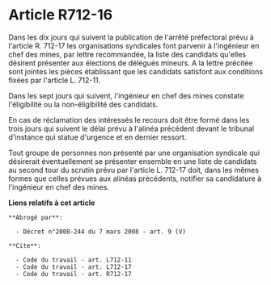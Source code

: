 # Article R712-16

Dans les dix jours qui suivent la publication de l'arrêté préfectoral prévu à l'article R. 712-17 les organisations
syndicales font parvenir à l'ingénieur en chef des mines, par lettre recommandée, la liste des candidats qu'elles désirent
présenter aux élections de délégués mineurs. A la lettre précitée sont jointes les pièces établissant que les candidats
satisfont aux conditions fixées par l'article L. 712-11.

Dans les sept jours qui suivent, l'ingénieur en chef des mines constate l'éligibilité ou la non-éligibilité des candidats.

En cas de réclamation des intéressés le recours doit être formé dans les trois jours qui suivent le délai prévu à l'alinéa
précédent devant le tribunal d'instance qui statue d'urgence et en dernier ressort.

Tout groupe de personnes non présenté par une organisation syndicale qui désirerait éventuellement se présenter ensemble en
une liste de candidats au second tour du scrutin prévu par l'article L. 712-17 doit, dans les mêmes formes que celles prévues
aux alinéas précédents, notifier sa candidature à l'ingénieur en chef des mines.

**Liens relatifs à cet article**

	**Abrogé par**:

	  - Décret n°2008-244 du 7 mars 2008 - art. 9 (V)

	**Cite**:

	  - Code du travail - art. L712-11
	  - Code du travail - art. L712-17
	  - Code du travail - art. R712-17
